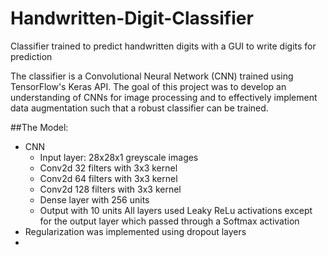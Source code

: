 # Handwritten-Digit-Classifier
Classifier trained to predict handwritten digits with a GUI to write digits for prediction

The classifier is a Convolutional Neural Network (CNN) trained using TensorFlow's Keras API. The goal of this project was to develop an understanding of CNNs for image processing and to effectively implement data augmentation such that a robust classifier can be trained. 

##The Model:
 - CNN
   - Input layer: 28x28x1 greyscale images
   - Conv2d 32 filters with 3x3 kernel
   - Conv2d 64 filters with 3x3 kernel
   - Conv2d 128 filters with 3x3 kernel
   - Dense layer with 256 units
   - Output with 10 units
   All layers used Leaky ReLu activations except for the output layer which passed through a Softmax activation
- Regularization was implemented using dropout layers
- 

